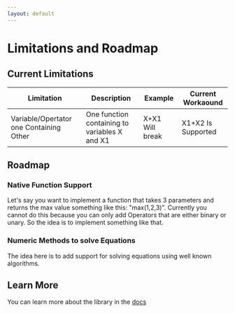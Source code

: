```yaml
---
layout: default
---
```


# Limitations and Roadmap

## Current Limitations

| Limitation                              | Description                                   | Example         | Current Workaound  |
| --------------------------------------- | --------------------------------------------- | --------------- | ------------------ |
| Variable/Opertator one Containing Other | One function containing to variables X and X1 | X+X1 Will break | X1+X2 Is Supported |

## Roadmap

### Native Function Support

Let's say you want to implement a function that takes 3 parameters and returns the max value something like this: "max(1,2,3)". Currently you cannot do this because you can only add Operators that are either binary or unary. So the idea is to implement something like that.

### Numeric Methods to solve Equations

The idea here is to add support for solving equations using well known algorithms.

## Learn More

You can learn more about the library in the [docs](../)

